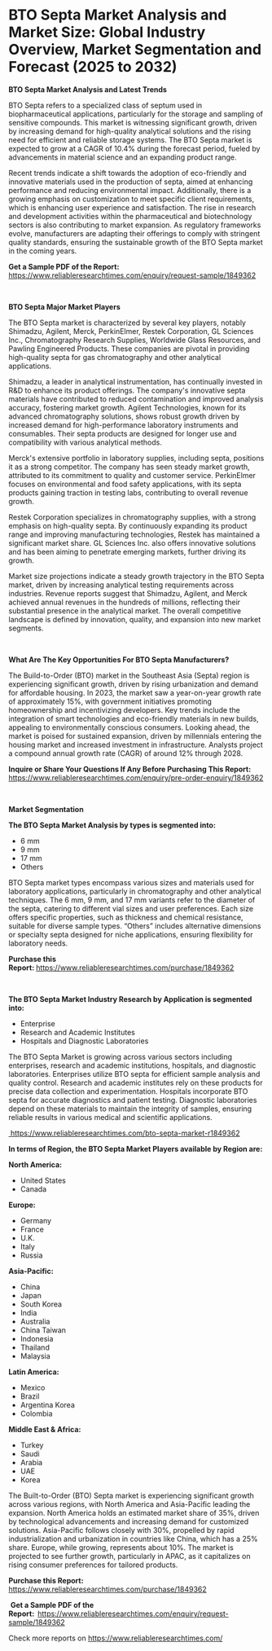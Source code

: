 <p><h1>BTO Septa Market Analysis and Market Size: Global Industry Overview, Market Segmentation and Forecast (2025 to 2032)</h1></p><p><strong>BTO Septa Market Analysis and Latest Trends</strong></p>
<p><p>BTO Septa refers to a specialized class of septum used in biopharmaceutical applications, particularly for the storage and sampling of sensitive compounds. This market is witnessing significant growth, driven by increasing demand for high-quality analytical solutions and the rising need for efficient and reliable storage systems. The BTO Septa market is expected to grow at a CAGR of 10.4% during the forecast period, fueled by advancements in material science and an expanding product range.</p><p>Recent trends indicate a shift towards the adoption of eco-friendly and innovative materials used in the production of septa, aimed at enhancing performance and reducing environmental impact. Additionally, there is a growing emphasis on customization to meet specific client requirements, which is enhancing user experience and satisfaction. The rise in research and development activities within the pharmaceutical and biotechnology sectors is also contributing to market expansion. As regulatory frameworks evolve, manufacturers are adapting their offerings to comply with stringent quality standards, ensuring the sustainable growth of the BTO Septa market in the coming years.</p></p>
<p><strong>Get a Sample PDF of the Report:&nbsp;</strong> <a href="https://www.reliableresearchtimes.com/enquiry/request-sample/1849362?utm_campaign=3164&utm_medium=2&utm_source=Github&utm_content=ia&utm_term=04032025&utm_id=bto-septa">https://www.reliableresearchtimes.com/enquiry/request-sample/1849362</a></p>
<p>&nbsp;</p>
<p><strong>BTO Septa Major Market Players</strong></p>
<p><p>The BTO Septa market is characterized by several key players, notably Shimadzu, Agilent, Merck, PerkinElmer, Restek Corporation, GL Sciences Inc., Chromatography Research Supplies, Worldwide Glass Resources, and Pawling Engineered Products. These companies are pivotal in providing high-quality septa for gas chromatography and other analytical applications.</p><p>Shimadzu, a leader in analytical instrumentation, has continually invested in R&D to enhance its product offerings. The company's innovative septa materials have contributed to reduced contamination and improved analysis accuracy, fostering market growth. Agilent Technologies, known for its advanced chromatography solutions, shows robust growth driven by increased demand for high-performance laboratory instruments and consumables. Their septa products are designed for longer use and compatibility with various analytical methods.</p><p>Merck's extensive portfolio in laboratory supplies, including septa, positions it as a strong competitor. The company has seen steady market growth, attributed to its commitment to quality and customer service. PerkinElmer focuses on environmental and food safety applications, with its septa products gaining traction in testing labs, contributing to overall revenue growth.</p><p>Restek Corporation specializes in chromatography supplies, with a strong emphasis on high-quality septa. By continuously expanding its product range and improving manufacturing technologies, Restek has maintained a significant market share. GL Sciences Inc. also offers innovative solutions and has been aiming to penetrate emerging markets, further driving its growth.</p><p>Market size projections indicate a steady growth trajectory in the BTO Septa market, driven by increasing analytical testing requirements across industries. Revenue reports suggest that Shimadzu, Agilent, and Merck achieved annual revenues in the hundreds of millions, reflecting their substantial presence in the analytical market. The overall competitive landscape is defined by innovation, quality, and expansion into new market segments.</p></p>
<p>&nbsp;</p>
<p><strong>What Are The Key Opportunities For BTO Septa Manufacturers?</strong></p>
<p><p>The Build-to-Order (BTO) market in the Southeast Asia (Septa) region is experiencing significant growth, driven by rising urbanization and demand for affordable housing. In 2023, the market saw a year-on-year growth rate of approximately 15%, with government initiatives promoting homeownership and incentivizing developers. Key trends include the integration of smart technologies and eco-friendly materials in new builds, appealing to environmentally conscious consumers. Looking ahead, the market is poised for sustained expansion, driven by millennials entering the housing market and increased investment in infrastructure. Analysts project a compound annual growth rate (CAGR) of around 12% through 2028.</p></p>
<p><strong>Inquire or Share Your Questions If Any Before Purchasing This Report:</strong> <a href="https://www.reliableresearchtimes.com/enquiry/pre-order-enquiry/1849362?utm_campaign=3164&utm_medium=2&utm_source=Github&utm_content=ia&utm_term=04032025&utm_id=bto-septa">https://www.reliableresearchtimes.com/enquiry/pre-order-enquiry/1849362</a></p>
<p>&nbsp;</p>
<p><strong>Market Segmentation</strong></p>
<p><strong>The BTO Septa Market Analysis by types is segmented into:</strong></p>
<p><ul><li>6 mm</li><li>9 mm</li><li>17 mm</li><li>Others</li></ul></p>
<p><p>BTO Septa market types encompass various sizes and materials used for laboratory applications, particularly in chromatography and other analytical techniques. The 6 mm, 9 mm, and 17 mm variants refer to the diameter of the septa, catering to different vial sizes and user preferences. Each size offers specific properties, such as thickness and chemical resistance, suitable for diverse sample types. “Others” includes alternative dimensions or specialty septa designed for niche applications, ensuring flexibility for laboratory needs.</p></p>
<p><strong>Purchase this Report:&nbsp;</strong><a href="https://www.reliableresearchtimes.com/purchase/1849362?utm_campaign=3164&utm_medium=2&utm_source=Github&utm_content=ia&utm_term=04032025&utm_id=bto-septa">https://www.reliableresearchtimes.com/purchase/1849362</a></p>
<p>&nbsp;</p>
<p><strong>The BTO Septa Market Industry Research by Application is segmented into:</strong></p>
<p><ul><li>Enterprise</li><li>Research and Academic Institutes</li><li>Hospitals and Diagnostic Laboratories</li></ul></p>
<p><p>The BTO Septa Market is growing across various sectors including enterprises, research and academic institutions, hospitals, and diagnostic laboratories. Enterprises utilize BTO septa for efficient sample analysis and quality control. Research and academic institutes rely on these products for precise data collection and experimentation. Hospitals incorporate BTO septa for accurate diagnostics and patient testing. Diagnostic laboratories depend on these materials to maintain the integrity of samples, ensuring reliable results in various medical and scientific applications.</p></p>
<p><a href="https://www.reliableresearchtimes.com/bto-septa-market-r1849362?utm_campaign=3164&utm_medium=2&utm_source=Github&utm_content=ia&utm_term=04032025&utm_id=bto-septa">&nbsp;https://www.reliableresearchtimes.com/bto-septa-market-r1849362</a></p>
<p><strong>In terms of Region, the BTO Septa Market Players available by Region are:</strong></p>
<p>
    <p> <strong> North America: </strong>
        <ul>
            <li>United States</li>
            <li>Canada</li>
        </ul>
        </p> 
    <p> <strong> Europe: </strong>
        <ul>
            <li>Germany</li>
            <li>France</li>
            <li>U.K.</li>
            <li>Italy</li>
            <li>Russia</li>
        </ul>
        </p> 
    <p> <strong> Asia-Pacific: </strong>
        <ul>
            <li>China</li>
            <li>Japan</li>
            <li>South Korea</li>
            <li>India</li>
            <li>Australia</li>
            <li>China Taiwan</li>
            <li>Indonesia</li>
            <li>Thailand</li>
            <li>Malaysia</li>
        </ul>
        </p> 
    <p> <strong> Latin America: </strong>
        <ul>
            <li>Mexico</li>
            <li>Brazil</li>
            <li>Argentina Korea</li>
            <li>Colombia</li>
        </ul>
        </p> 
    <p> <strong> Middle East & Africa: </strong>
        <ul>
            <li>Turkey</li>
            <li>Saudi</li>
            <li>Arabia</li>
            <li>UAE</li>
            <li>Korea</li>
        </ul>
    </p>
    </p>
<p><p>The Built-to-Order (BTO) Septa market is experiencing significant growth across various regions, with North America and Asia-Pacific leading the expansion. North America holds an estimated market share of 35%, driven by technological advancements and increasing demand for customized solutions. Asia-Pacific follows closely with 30%, propelled by rapid industrialization and urbanization in countries like China, which has a 25% share. Europe, while growing, represents about 10%. The market is projected to see further growth, particularly in APAC, as it capitalizes on rising consumer preferences for tailored products.</p></p>
<p><strong>Purchase this Report: </strong><a href="https://www.reliableresearchtimes.com/purchase/1849362?utm_campaign=3164&utm_medium=2&utm_source=Github&utm_content=ia&utm_term=04032025&utm_id=bto-septa">https://www.reliableresearchtimes.com/purchase/1849362</a></p>
<p>&nbsp;<strong>Get a Sample PDF of the Report:&nbsp;&nbsp;</strong><a href="https://www.reliableresearchtimes.com/enquiry/request-sample/1849362?utm_campaign=3164&utm_medium=2&utm_source=Github&utm_content=ia&utm_term=04032025&utm_id=bto-septa">https://www.reliableresearchtimes.com/enquiry/request-sample/1849362</a></p>
<p><strong></strong></p>
<p>Check more reports on <a href="https://www.reliableresearchtimes.com/?utm_campaign=3164&utm_medium=2&utm_source=Github&utm_content=ia&utm_term=04032025&utm_id=bto-septa">https://www.reliableresearchtimes.com/</a></p>